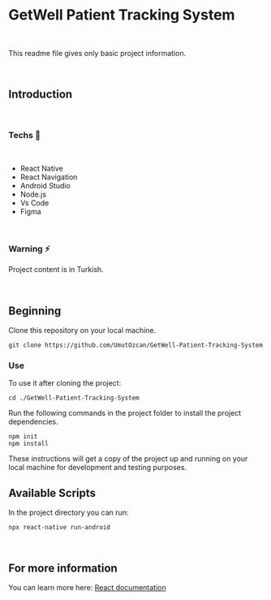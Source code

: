 # GetWell Patient Tracking System

<br>

This readme file gives only basic project information.

<br>

## Introduction
<br>

### Techs  🚀

<br>

- React Native
- React Navigation
- Android Studio
- Node.js 
- Vs Code
- Figma


<br>


### Warning ⚡

Project content is in Turkish.

<br>

## Beginning

Clone this repository on your local machine.

```
git clone https://github.com/UmutOzcan/GetWell-Patient-Tracking-System
```

### Use

To use it after cloning the project:

```
cd ./GetWell-Patient-Tracking-System
```

Run the following commands in the project folder to install the project dependencies.

```
npm init
npm install
```
These instructions will get a copy of the project up and running on your local machine for development and testing purposes.

## Available Scripts

In the project directory you can run:
```
npx react-native run-android
```

<br>

## For more information

You can learn more here: [React documentation](https://reactnative.dev/)
